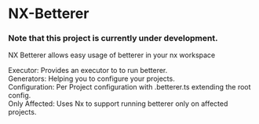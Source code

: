 

# NX-Betterer
### Note that this project is currently under development.

NX Betterer allows easy usage of betterer in your nx workspace

Executor: Provides an executor to to run betterer.  
Generators: Helping you to configure your projects.  
Configuration: Per Project configuration with .betterer.ts extending the root config.  
Only Affected: Uses Nx to support running betterer only on affected projects.  
